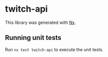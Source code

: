 # twitch-api

This library was generated with [Nx](https://nx.dev).

## Running unit tests

Run `nx test twitch-api` to execute the unit tests.
